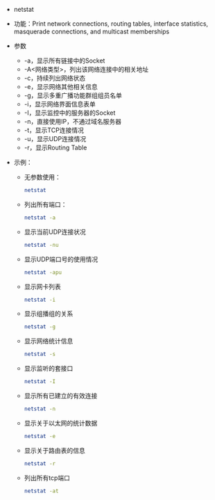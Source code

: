 - netstat

- 功能：Print network connections, routing tables, interface statistics, masquerade connections, and multicast memberships

- 参数

  - -a，显示所有链接中的Socket
  - -A<网络类型>，列出该网络连接中的相关地址
  - -c，持续列出网络状态
  - -e，显示网络其他相关信息
  - -g，显示多重广播功能群组组员名单
  - -i，显示网络界面信息表单
  - -I，显示监控中的服务器的Socket
  - -n，直接使用IP，不通过域名服务器
  - -t，显示TCP连接情况
  - -u，显示UDP连接情况
  - -r，显示Routing Table

- 示例：

  - 无参数使用：

    ```bash
    netstat
    ```

  - 列出所有端口：

    ```bash
    netstat -a
    ```

  - 显示当前UDP连接状况

    ```bash
    netstat -nu
    ```

  - 显示UDP端口号的使用情况

    ```bash
    netstat -apu
    ```

  - 显示网卡列表

    ```bash
    netstat -i
    ```

  - 显示组播组的关系

    ```bash
    netstat -g
    ```

  - 显示网络统计信息

    ```bash
    netstat -s
    ```

  - 显示监听的套接口

    ```bash
    netstat -I
    ```

  - 显示所有已建立的有效连接

    ```bash
    netstat -n
    ```

  - 显示关于以太网的统计数据

    ```bash
    netstat -e
    ```

  - 显示关于路由表的信息

    ```bash
    netstat -r
    ```

  - 列出所有tcp端口

    ```bash
    netstat -at
    ```

    
